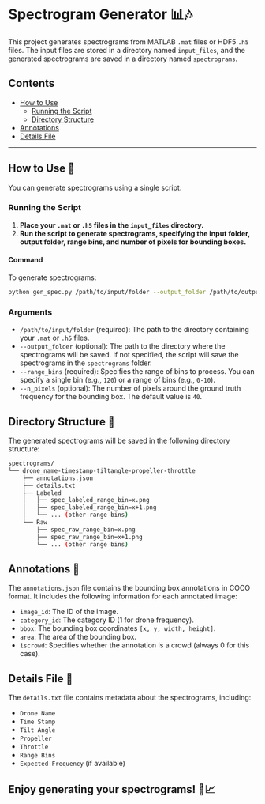 # Spectrogram Generator 📊🎶

This project generates spectrograms from MATLAB `.mat` files or HDF5 `.h5` files. The input files are stored in a directory named `input_files`, and the generated spectrograms are saved in a directory named `spectrograms`.

## Contents

- [How to Use](#how-to-use)
  - [Running the Script](#running-the-script)
  - [Directory Structure](#directory-structure)
- [Annotations](#annotations)
- [Details File](#details-file)

---

## How to Use 🚀

You can generate spectrograms using a single script.

### Running the Script

1. **Place your `.mat` or `.h5` files in the `input_files` directory.**
2. **Run the script to generate spectrograms, specifying the input folder, output folder, range bins, and number of pixels for bounding boxes.**

#### Command

To generate spectrograms:

```bash
python gen_spec.py /path/to/input/folder --output_folder /path/to/output/folder --range_bins 0-10 --n_pixels 40
```

### Arguments

- `/path/to/input/folder` (required): The path to the directory containing your `.mat` or `.h5` files.
- `--output_folder` (optional): The path to the directory where the spectrograms will be saved. If not specified, the script will save the spectrograms in the `spectrograms` folder.
- `--range_bins` (required): Specifies the range of bins to process. You can specify a single bin (e.g., `120`) or a range of bins (e.g., `0-10`).
- `--n_pixels` (optional): The number of pixels around the ground truth frequency for the bounding box. The default value is `40`.


## Directory Structure 📁

The generated spectrograms will be saved in the following directory structure:

```bash
spectrograms/
└── drone_name-timestamp-tiltangle-propeller-throttle
    ├── annotations.json
    ├── details.txt
    ├── Labeled
    │   ├── spec_labeled_range_bin=x.png
    │   ├── spec_labeled_range_bin=x+1.png
    │   └── ... (other range bins)
    └── Raw
        ├── spec_raw_range_bin=x.png
        ├── spec_raw_range_bin=x+1.png
        └── ... (other range bins)
```

## Annotations 📝

The `annotations.json` file contains the bounding box annotations in COCO format. It includes the following information for each annotated image:

- `image_id`: The ID of the image.
- `category_id`: The category ID (1 for drone frequency).
- `bbox`: The bounding box coordinates `[x, y, width, height]`.
- `area`: The area of the bounding box.
- `iscrowd`: Specifies whether the annotation is a crowd (always 0 for this case).

## Details File 📄

The `details.txt` file contains metadata about the spectrograms, including:

- `Drone Name`
- `Time Stamp`
- `Tilt Angle`
- `Propeller`
- `Throttle`
- `Range Bins`
- `Expected Frequency` (if available)

## Enjoy generating your spectrograms! 🎉📈
